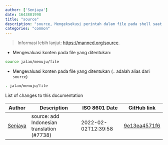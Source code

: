 ```yaml
---
author: ['Senjaya']
date: 1643801998
title: "source"
description: "source, Mengeksekusi perintah dalam file pada shell saat ini."
categories: "common"
---
```

> Informasi lebih lanjut: <https://manned.org/source>.

- Mengevaluasi konten pada file yang ditentukan:

```bash
source jalan/menuju/file
```

- Mengevaluasi konten pada file yang ditentukan (`.` adalah alias dari `source`)

```bash
. jalan/menuju/file
```
List of changes to this documentation


Author | Description | ISO 8601 Date | GitHub link
------|-----|-----|-----
[Senjaya](mailto:amarpanjis@gmail.com) | source: add Indonesian translation (#7738) | 2022-02-02T12:39:58 | [9e13ea4571f6](https://github.com/tldr-pages/tldr/commit/9e13ea4571f6bb1baf79720e90504b8fac132ec2)

